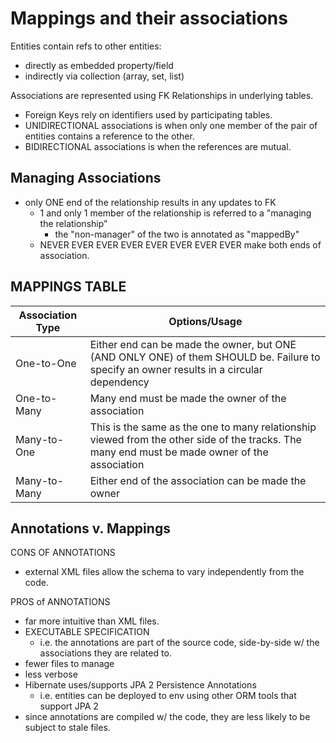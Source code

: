 # Mappings and their associations
Entities contain refs to other entities:
- directly as embedded property/field
- indirectly via collection (array, set, list)

Associations are represented using FK Relationships in underlying tables. 
- Foreign Keys rely on identifiers used by participating tables. 
- UNIDIRECTIONAL associations is when only one member of the pair of entities contains 
a reference to the other. 
- BIDIRECTIONAL associations is when the references are mutual.

## Managing Associations
- only ONE end of the relationship results in any updates to FK
    - 1 and only 1 member of the relationship is referred to a "managing the relationship"
        - the "non-manager" of the two is annotated as "mappedBy"
    - NEVER EVER EVER EVER EVER EVER EVER EVER make both ends of association.
    

## MAPPINGS TABLE

| Association Type | Options/Usage | 
| --- | --- |
| One-to-One | Either end can be made the owner, but ONE (AND ONLY ONE) of them SHOULD be. Failure to specify an owner results in a circular dependency |
| One-to-Many | Many end must be made the owner of the association |
| Many-to-One | This is the same as the one to many relationship viewed from the other side of the tracks. The many end must be made owner of the association |
| Many-to-Many | Either end of the association can be made the owner |


## Annotations v. Mappings

CONS OF ANNOTATIONS
- external XML files allow the schema to vary independently from the code. 

PROS of ANNOTATIONS
- far more intuitive than XML files. 
- EXECUTABLE SPECIFICATION
    - i.e. the annotations are part of the source code, side-by-side w/ the associations
    they are related to. 
- fewer files to manage
- less verbose
- Hibernate uses/supports JPA 2 Persistence Annotations
    - i.e. entities can be deployed to env using other ORM tools that support JPA 2
-  since annotations are compiled w/ the code, they are less likely to be subject to stale files.
